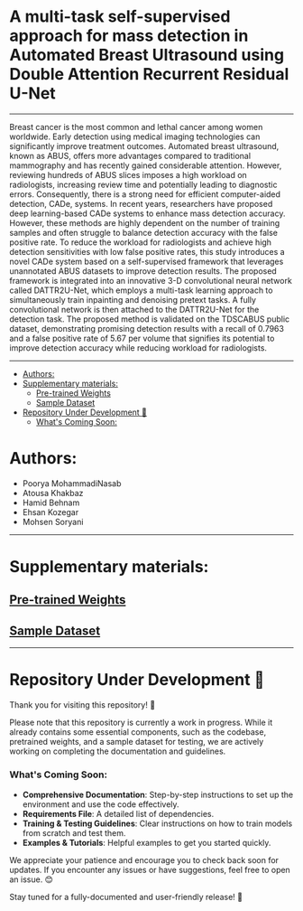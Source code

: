 # A multi-task self-supervised approach for mass detection in Automated Breast Ultrasound using Double Attention Recurrent Residual U-Net

___

Breast cancer is the most common and lethal cancer among women worldwide. Early detection using medical imaging technologies can significantly improve treatment outcomes. Automated breast ultrasound, known as ABUS, offers more advantages compared to traditional mammography and has recently gained considerable attention. However, reviewing hundreds of ABUS slices imposes a high workload on radiologists, increasing review time and potentially leading to diagnostic errors. Consequently, there is a strong need for efficient computer-aided detection, CADe, systems. In recent years, researchers have proposed deep learning-based CADe systems to enhance mass detection accuracy. However, these methods are highly dependent on the number of training samples and often struggle to balance detection accuracy with the false positive rate. To reduce the workload for radiologists and achieve high detection sensitivities with low false positive rates, this study introduces a novel CADe system based on a self-supervised framework that leverages unannotated ABUS datasets to improve detection results. The proposed framework is integrated into an innovative 3-D convolutional neural network called DATTR2U-Net, which employs a multi-task learning approach to simultaneously train inpainting and denoising pretext tasks. A fully convolutional network is then attached to the DATTR2U-Net for the detection task. The proposed method is validated on the TDSCABUS public dataset, demonstrating promising detection results with a recall of 0.7963 and a false positive rate of 5.67 per volume that signifies its potential to improve detection accuracy while reducing workload for radiologists.

___

<!-- code_chunk_output -->

- [Authors:](#authors)
- [Supplementary materials:](#supplementary-materials)
  - [Pre-trained Weights](#pre-trained-weightshttpsdrivegooglecomdrivefolders14xkuninpxx0ildigjamjilmb-pzdbxnbuspsharing)
  - [Sample Dataset](#sample-datasethttpsdrivegooglecomdrivefolders1m_a50q3utwuuo2py4ugnsmbaa82jefveuspsharing)
- [Repository Under Development 🚧](#repository-under-development-)
    - [What's Coming Soon:](#whats-coming-soon)

<!-- /code_chunk_output -->

# Authors:
- Poorya MohammadiNasab
- Atousa Khakbaz
- Hamid Behnam
- Ehsan Kozegar
- Mohsen Soryani
  
___

# Supplementary materials:
## [Pre-trained Weights](https://drive.google.com/drive/folders/14XkuninPXx0IlDigjaMjILmb-pzdbxnb?usp=sharing)
## [Sample Dataset](https://drive.google.com/drive/folders/1M_A50q3utWUuO2PY4ugNSMbaa82JEFvE?usp=sharing)

____

# Repository Under Development 🚧  

Thank you for visiting this repository! 🚀  

Please note that this repository is currently a work in progress. While it already contains some essential components, such as the codebase, pretrained weights, and a sample dataset for testing, we are actively working on completing the documentation and guidelines.  

### What's Coming Soon:  
- **Comprehensive Documentation**: Step-by-step instructions to set up the environment and use the code effectively.  
- **Requirements File**: A detailed list of dependencies.  
- **Training & Testing Guidelines**: Clear instructions on how to train models from scratch and test them.  
- **Examples & Tutorials**: Helpful examples to get you started quickly.  

We appreciate your patience and encourage you to check back soon for updates. If you encounter any issues or have suggestions, feel free to open an issue. 😊  

Stay tuned for a fully-documented and user-friendly release! 🚀
<!-- @import "[TOC]" {cmd="toc" depthFrom=1 depthTo=6 orderedList=false} -->

